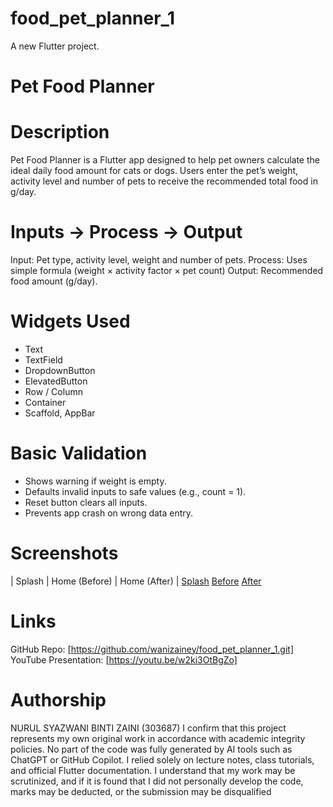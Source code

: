 # food_pet_planner_1

A new Flutter project.
# Pet Food Planner

# Description
Pet Food Planner is a Flutter app designed to help pet owners calculate the ideal daily food amount for cats or dogs. Users enter the pet’s weight, activity level and number of pets to receive the recommended total food in g/day.

# Inputs → Process → Output
Input: Pet type, activity level, weight and number of pets.
Process: Uses simple formula (weight × activity factor × pet count) Output: Recommended food amount (g/day).

# Widgets Used
- Text  
- TextField  
- DropdownButton  
- ElevatedButton  
- Row / Column  
- Container  
- Scaffold, AppBar

# Basic Validation
- Shows warning if weight is empty.  
- Defaults invalid inputs to safe values (e.g., count = 1).  
- Reset button clears all inputs.  
- Prevents app crash on wrong data entry.

# Screenshots
| Splash | Home (Before) | Home (After) |
[Splash](assets/splashscreenpage.png) 
[Before](assets/home_before.png) 
[After](assets/home_after.png) 

# Links
GitHub Repo: [https://github.com/wanizainey/food_pet_planner_1.git]  
YouTube Presentation: [https://youtu.be/w2ki3OtBgZo]

# Authorship
NURUL SYAZWANI BINTI ZAINI (303687)
I confirm that this project represents my own original work in accordance with academic integrity policies. No part of the code was fully generated by AI tools such as ChatGPT or GitHub Copilot. I relied solely on lecture notes, class tutorials, and official Flutter documentation. I understand that my work may be scrutinized, and if it is found that I did not personally develop the code, marks may be deducted, or the submission may be disqualified